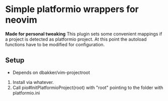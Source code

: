 # Simple platformio wrappers for neovim
**Made for personal tweaking**
This plugin sets some convenient mappings if a project is detected as platformio project.
At this point the autoload functions have to be modified for configuration.
## Setup
* Depends on dbakker/vim-projectroot
1. Install via whatever. 
2. Call pio#InitPlatformioProject(root) with "root" pointing to the folder with platformio.ini 

